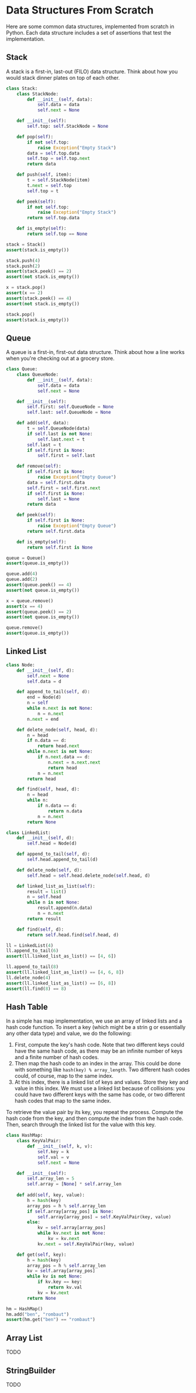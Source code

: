 # Data Structures From Scratch
Here are some common data structures, implemented from scratch in Python. Each data structure includes a set of assertions that test the implementation.

## Stack

A stack is a first-in, last-out (FILO) data structure. Think about how you would stack dinner plates on top of each other.


```python
class Stack:
    class StackNode:
        def __init__(self, data):
            self.data = data
            self.next = None

    def __init__(self):
        self.top: self.StackNode = None

    def pop(self):
        if not self.top:
            raise Exception("Empty Stack")
        data = self.top.data
        self.top = self.top.next
        return data

    def push(self, item):
        t = self.StackNode(item)
        t.next = self.top
        self.top = t

    def peek(self):
        if not self.top:
            raise Exception("Empty Stack")
        return self.top.data

    def is_empty(self):
        return self.top == None
```


```python
stack = Stack()
assert(stack.is_empty())

stack.push(4)
stack.push(2)
assert(stack.peek() == 2)
assert(not stack.is_empty())

x = stack.pop()
assert(x == 2)
assert(stack.peek() == 4)
assert(not stack.is_empty())

stack.pop()
assert(stack.is_empty())
```

## Queue

A queue is a first-in, first-out data structure. Think about how a line works when you're checking out at a grocery store.


```python
class Queue:
    class QueueNode:
        def __init__(self, data):
            self.data = data
            self.next = None

    def __init__(self):
        self.first: self.QueueNode = None
        self.last: self.QueueNode = None

    def add(self, data):
        t = self.QueueNode(data)
        if self.last is not None:
            self.last.next = t
        self.last = t
        if self.first is None:
            self.first = self.last

    def remove(self):
        if self.first is None:
            raise Exception("Empty Queue")
        data = self.first.data
        self.first = self.first.next
        if self.first is None:
            self.last = None
        return data

    def peek(self):
        if self.first is None:
            raise Exception("Empty Queue")
        return self.first.data

    def is_empty(self):
        return self.first is None
```


```python
queue = Queue()
assert(queue.is_empty())

queue.add(4)
queue.add(2)
assert(queue.peek() == 4)
assert(not queue.is_empty())

x = queue.remove()
assert(x == 4)
assert(queue.peek() == 2)
assert(not queue.is_empty())

queue.remove()
assert(queue.is_empty())
```

## Linked List


```python
class Node:
    def __init__(self, d):
        self.next = None
        self.data = d

    def append_to_tail(self, d):
        end = Node(d)
        n = self
        while n.next is not None:
            n = n.next
        n.next = end

    def delete_node(self, head, d):
        n = head
        if n.data == d:
            return head.next
        while n.next is not None:
            if n.next.data == d:
                n.next = n.next.next
                return head
            n = n.next
        return head

    def find(self, head, d):
        n = head
        while n:
            if n.data == d:
                return n.data
            n = n.next
        return None

class LinkedList:
    def __init__(self, d):
        self.head = Node(d)

    def append_to_tail(self, d):
        self.head.append_to_tail(d)

    def delete_node(self, d):
        self.head = self.head.delete_node(self.head, d)

    def linked_list_as_list(self):
        result = list()
        n = self.head
        while n is not None:
            result.append(n.data)
            n = n.next
        return result

    def find(self, d):
        return self.head.find(self.head, d)
```


```python
ll = LinkedList(4)
ll.append_to_tail(6)
assert(ll.linked_list_as_list() == [4, 6])

ll.append_to_tail(8)
assert(ll.linked_list_as_list() == [4, 6, 8])
ll.delete_node(4)
assert(ll.linked_list_as_list() == [6, 8])
assert(ll.find(8) == 8)


```

## Hash Table

In a simple has map implementation, we use an array of linked lists and a hash code function. To insert a key (which might be a strin g or essentially any other data type) and value, we do the following:

1. First, compute the key's hash code. Note that two different keys could have the same hash code, as there may be an infinite number of keys and a finite number of hash codes.
2. Then map the hash code to an index in the array. This could be done with something like `hash(key) % array_length`. Two different hash codes could, of course, map to the same index.
3. At this index, there is a linked list of keys and values. Store they key and value in this index. We must use a linked list because of collisions: you could have two different keys with the same has code, or two different hash codes that map to the same index.

To retrieve the value pair by its key, you repeat the process. Compute the hash code from the key, and then compute the index from the hash code. Then, search through the linked list for the value with this key.


```python
class HashMap:
    class KeyValPair:
        def __init__(self, k, v):
            self.key = k
            self.val = v
            self.next = None

    def __init__(self):
        self.array_len = 5
        self.array = [None] * self.array_len
    
    def add(self, key, value):
        h = hash(key)
        array_pos = h % self.array_len
        if self.array[array_pos] is None:
            self.array[array_pos] = self.KeyValPair(key, value)
        else:
            kv = self.array[array_pos]
            while kv.next is not None:
                kv = kv.next
            kv.next = self.KeyValPair(key, value)

    def get(self, key):
        h = hash(key)
        array_pos = h % self.array_len
        kv = self.array[array_pos]
        while kv is not None:
            if kv.key == key:
                return kv.val
            kv = kv.next
        return None


```


```python
hm = HashMap()
hm.add("ben", "rombaut")
assert(hm.get("ben") == "rombaut")
```

## Array List
TODO

## StringBuilder
TODO
